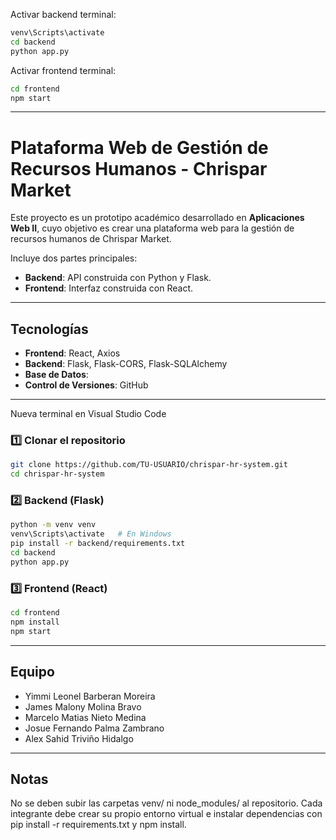 Activar backend
terminal: 
```bash
venv\Scripts\activate
cd backend
python app.py
```
Activar frontend
terminal: 
```bash
cd frontend
npm start
```
---
# Plataforma Web de Gestión de Recursos Humanos - Chrispar Market

Este proyecto es un prototipo académico desarrollado en **Aplicaciones Web II**, cuyo objetivo es crear una plataforma web para la gestión de recursos humanos de Chrispar Market.  

Incluye dos partes principales:
- **Backend**: API construida con Python y Flask.
- **Frontend**: Interfaz construida con React.

---

## Tecnologías
- **Frontend**: React, Axios  
- **Backend**: Flask, Flask-CORS, Flask-SQLAlchemy  
- **Base de Datos**: 
- **Control de Versiones**: GitHub  

---
Nueva terminal en Visual Studio Code
### 1️⃣ Clonar el repositorio
```bash
git clone https://github.com/TU-USUARIO/chrispar-hr-system.git
cd chrispar-hr-system
```
### 2️⃣ Backend (Flask)
```bash
python -m venv venv
venv\Scripts\activate   # En Windows
pip install -r backend/requirements.txt
cd backend
python app.py
```
### 3️⃣ Frontend (React)
```bash
cd frontend
npm install
npm start
```
---
## Equipo
- Yimmi Leonel Barberan Moreira
- James Malony Molina Bravo
- Marcelo Matias Nieto Medina
- Josue Fernando Palma Zambrano
- Alex Sahid Triviño Hidalgo

---
## Notas

No se deben subir las carpetas venv/ ni node_modules/ al repositorio.
Cada integrante debe crear su propio entorno virtual e instalar dependencias con pip install -r requirements.txt y npm install.
